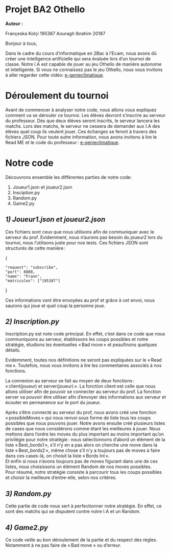 # Projet BA2 Othello 


__Auteur :__   

  Françeska Kolçi 195387 
  Aouragh Ibrahim 20187 

 

Bonjour à tous,  

Dans le cadre du cours d’informatique en 2Bac à l’Ecam, nous avons dû créer une intelligence artificielle qui sera évaluée lors d’un tournoi de classe.  Notre I.A est capable de jouer au jeu Othello de manière autonome et intelligente.  Si vous ne connaissez pas le jeu Othello, nous vous invitons à aller regarder cette vidéo: [e-genieclimatique](https://www.youtube.com/watch?v=Z5EN-cbgo-4&feature=emb_imp_woyt).    

 

# Déroulement du tournoi  

Avant de commencer à analyser notre code, nous allons vous expliquez comment va se dérouler ce tournoi.  Les élèves devront s’inscrire au serveur du professeur. Dès que deux élèves seront inscrits, le serveur lancera les matchs.  Lors des matchs, le serveur ne cessera de demander aux I.A des élèves quel coup ils veulent jouer.  Ces échanges se feront à travers des fichiers JSON.  Pour toute autre information, nous avons invitons à lire le Read ME et le code du professeur : [e-genieclimatique](https://github.com/qlurkin/PI2CChampionshipRunner). 

 

# Notre code  

Découvrons ensemble les différentes parties de notre code:    
  1. Joueur1.json et joueur2.json    
  2. Insciption.py    
  3. Random.py  
  4. Game2.py  

 
## *1) Joueur1.json et joueur2.json*   

Ces fichiers sont ceux que nous utilisons afin de communiquer avec le serveur du prof.  Evidemment, nous n’aurons pas besoin du joueur2 lors du tournoi, nous l’utilisons juste pour nos tests.  Ces fichiers JSON sont structurés de cette manière :  

{ 

    "request": "subscribe",  
    "port": 8888,  
    "name": "Frann",  
    "matricules": ["195387"]  
 } 

Ces informations vont être envoyées au prof et grâce à cet envoi, nous saurons qui joue et quel coup la personne joue.  

 

## *2) Inscription.py*  

Inscription.py est note code principal.  En effet, c’est dans ce code que nous communiquons au serveur, établissons les coups possibles et notre stratégie, étudions les éventuelles « Bad move » et peaufinons quelques détails.  

Evidemment, toutes nos définitions ne seront pas expliquées sur le « Read me ».  Toutefois, nous vous invitons à lire les commentaires associés à nos fonctions.    

La connexion au serveur se fait au moyen de deux fonctions : « client(joueur) et server(joueur) ».  La fonction client est celle que nous allons utiliser afin de pouvoir se connecter au serveur du prof.  La fonction server va pouvoir être utiliser afin d’envoyer des informations aux serveur et écouter en permanence sur le port du joueur.  

Après s’être connecté au serveur du prof, nous avons créé une fonction « possibleMoves » qui nous renvoi sous forme de liste tous les coups possibles que nous pouvons jouer.  Notre avons ensuite créé plusieurs listes de cases que nous considérons comme étant les meilleures à jouer.   Nous mettons dans l’ordre les moves du plus important au moins important qu’on privilégie pour notre stratégie : nous sélectionnons d’abord un élément de la liste « Best_bords1 »,  s’il n’y en a pas alors on cherche une move dans la liste « Best_bords2 », même chose s’il n'y a toujours pas de moves à faire dans ces cases-là, on choisit la liste « Bords Int ».  
Et enfin si nous n’avons toujours pas de moves figurant dans une de ces listes, nous choisissons un élément Random de nos moves possibles.    
Pour résumé, notre stratégie consiste à parcourir tous les coups possibles et choisir la meilleure d’entre-elle, selon nos critères.  

## *3) Random.py*  
Cette partie de code nous sert à perfectionner notre stratégie. En effet, ce sont des matchs qui se disputent contre notre I.A et un Random. 

## *4) Game2.py*  
Ce code veille au bon déroulement de la partie et du respect des règles. Notamment à ne pas faire de « Bad move » ou d’erreur.  

 
